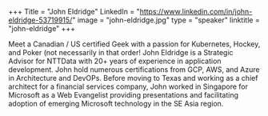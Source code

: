 +++
Title = "John Eldridge"
LinkedIn = "https://www.linkedin.com/in/john-eldridge-53719915/"
image = "john-eldridge.jpg"
type = "speaker"
linktitle = "john-eldridge"
+++

Meet a Canadian / US certified Geek with a passion for Kubernetes, Hockey, and Poker (not necessarily in that order!  John Eldridge is a Strategic Advisor for NTTData with 20+ years of experience in application development.  John hold numerous certifications from GCP, AWS, and Azure in Architecture and DevOPs.  Before moving to Texas and working as a chief architect for a financial services company, John worked in Singapore for Microsoft as a Web Evangelist providing presentations and facilitating adoption of emerging Microsoft technology in the SE Asia region.